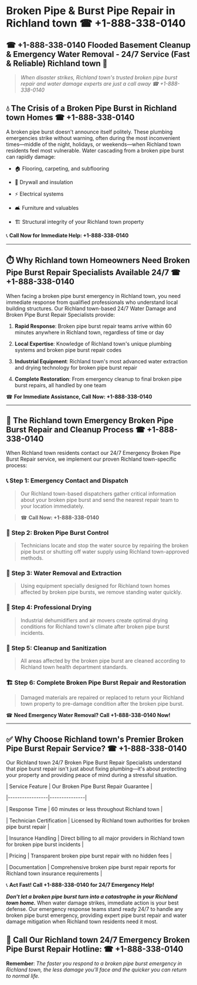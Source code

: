 # Broken Pipe & Burst Pipe Repair in Richland town ☎ +1-888-338-0140  
## ☎ +1-888-338-0140 Flooded Basement Cleanup & Emergency Water Removal - 24/7 Service (Fast & Reliable) Richland town 🚨  

> *When disaster strikes, Richland town's trusted broken pipe burst repair and water damage experts are just a call away ☎ +1-888-338-0140*  

## 💧 The Crisis of a Broken Pipe Burst in Richland town Homes ☎ +1-888-338-0140  

A broken pipe burst doesn't announce itself politely. These plumbing emergencies strike without warning, often during the most inconvenient times—middle of the night, holidays, or weekends—when Richland town residents feel most vulnerable. Water cascading from a broken pipe burst can rapidly damage:  

* 🏠 Flooring, carpeting, and subflooring  
* 🧱 Drywall and insulation  
* ⚡ Electrical systems  
* 🛋️ Furniture and valuables  
* 🏗️ Structural integrity of your Richland town property  

📞 **Call Now for Immediate Help: +1-888-338-0140**  

---  

## ⏱️ Why Richland town Homeowners Need Broken Pipe Burst Repair Specialists Available 24/7 ☎ +1-888-338-0140  

When facing a broken pipe burst emergency in Richland town, you need immediate response from qualified professionals who understand local building structures. Our Richland town-based 24/7 Water Damage and Broken Pipe Burst Repair Specialists provide:  

1. **Rapid Response**: Broken pipe burst repair teams arrive within 60 minutes anywhere in Richland town, regardless of time or day  
2. **Local Expertise**: Knowledge of Richland town's unique plumbing systems and broken pipe burst repair codes  
3. **Industrial Equipment**: Richland town's most advanced water extraction and drying technology for broken pipe burst repair  
4. **Complete Restoration**: From emergency cleanup to final broken pipe burst repairs, all handled by one team  

☎ **For Immediate Assistance, Call Now: +1-888-338-0140**  

---  

## 🔧 The Richland town Emergency Broken Pipe Burst Repair and Cleanup Process ☎ +1-888-338-0140  

When Richland town residents contact our 24/7 Emergency Broken Pipe Burst Repair service, we implement our proven Richland town-specific process:  

### 📞 Step 1: Emergency Contact and Dispatch  
> Our Richland town-based dispatchers gather critical information about your broken pipe burst and send the nearest repair team to your location immediately.  
> ☎ **Call Now: +1-888-338-0140**  

### 🚿 Step 2: Broken Pipe Burst Control  
> Technicians locate and stop the water source by repairing the broken pipe burst or shutting off water supply using Richland town-approved methods.  

### 🌊 Step 3: Water Removal and Extraction  
> Using equipment specially designed for Richland town homes affected by broken pipe bursts, we remove standing water quickly.  

### 💨 Step 4: Professional Drying  
> Industrial dehumidifiers and air movers create optimal drying conditions for Richland town's climate after broken pipe burst incidents.  

### 🧼 Step 5: Cleanup and Sanitization  
> All areas affected by the broken pipe burst are cleaned according to Richland town health department standards.  

### 🏗️ Step 6: Complete Broken Pipe Burst Repair and Restoration  
> Damaged materials are repaired or replaced to return your Richland town property to pre-damage condition after the broken pipe burst.  

☎ **Need Emergency Water Removal? Call +1-888-338-0140 Now!**  

---  

## ✅ Why Choose Richland town's Premier Broken Pipe Burst Repair Service? ☎ +1-888-338-0140  

Our Richland town 24/7 Broken Pipe Burst Repair Specialists understand that pipe burst repair isn't just about fixing plumbing—it's about protecting your property and providing peace of mind during a stressful situation.  

| Service Feature | Our Broken Pipe Burst Repair Guarantee |  
|-----------------|---------------|  
| Response Time | 60 minutes or less throughout Richland town |  
| Technician Certification | Licensed by Richland town authorities for broken pipe burst repair |  
| Insurance Handling | Direct billing to all major providers in Richland town for broken pipe burst incidents |  
| Pricing | Transparent broken pipe burst repair with no hidden fees |  
| Documentation | Comprehensive broken pipe burst repair reports for Richland town insurance requirements |  

📞 **Act Fast! Call +1-888-338-0140 for 24/7 Emergency Help!**  

***Don't let a broken pipe burst turn into a catastrophe in your Richland town home.*** When water damage strikes, immediate action is your best defense. Our emergency response teams stand ready 24/7 to handle any broken pipe burst emergency, providing expert pipe burst repair and water damage mitigation when Richland town residents need it most.  

## 📱 Call Our Richland town 24/7 Emergency Broken Pipe Burst Repair Hotline: ☎ +1-888-338-0140  

**Remember**: *The faster you respond to a broken pipe burst emergency in Richland town, the less damage you'll face and the quicker you can return to normal life.*